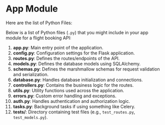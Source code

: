 # App Module

Here are the list of Python Files:

Below is a list of Python files (`.py`) that you might include in your app module for a flight booking API:

1. **app.py**: Main entry point of the application.
2. **config.py**: Configuration settings for the Flask application.
3. **routes.py**: Defines the routes/endpoints of the API.
4. **models.py**: Defines the database models using SQLAlchemy.
5. **schemas.py**: Defines the marshmallow schemas for request validation and serialization.
6. **database.py**: Handles database initialization and connections.
7. **controllers.py**: Contains the business logic for the routes.
8. **utils.py**: Utility functions used across the application.
9. **errors.py**: Custom error handling and exceptions.
10. **auth.py**: Handles authentication and authorization logic.
11. **tasks.py**: Background tasks if using something like Celery.
12. **tests/**: Directory containing test files (e.g., `test_routes.py`, `test_models.py`).
